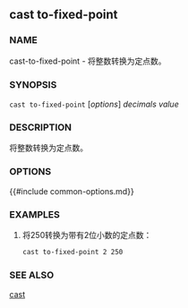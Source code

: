 ## cast to-fixed-point

### NAME

cast-to-fixed-point - 将整数转换为定点数。

### SYNOPSIS

``cast to-fixed-point`` [*options*] *decimals* *value*

### DESCRIPTION

将整数转换为定点数。

### OPTIONS

{{#include common-options.md}}

### EXAMPLES

1. 将250转换为带有2位小数的定点数：
    ```sh
    cast to-fixed-point 2 250
    ```

### SEE ALSO

[cast](./cast.md)